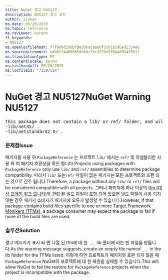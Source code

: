 ```yaml
---
title: NuGet 경고 NU5127
description: NU5127 경고 코드
author: zivkan
ms.date: 09/20/2019
ms.topic: reference
ms.reviewer: karann
f1_keywords:
- NU5127
ms.openlocfilehash: f7fa9bd280bfde3d6ace888f5c01b5d6ed2334e6
ms.sourcegitcommit: e4b0ff4460865db6dc7bc9f20e9f644d98493011
ms.translationtype: MT
ms.contentlocale: ko-KR
ms.lasthandoff: 09/26/2019
ms.locfileid: "71307514"
---
```

# <a name="nuget-warning-nu5127"></a><span data-ttu-id="041d8-103">NuGet 경고 NU5127</span><span class="sxs-lookup"><span data-stu-id="041d8-103">NuGet Warning NU5127</span></span>

<pre>This package does not contain a lib/ or ref/ folder, and will therefore be treated as compatible for all frameworks. Since framework specific files were found under the build/ directory for net45, netstandard2.0, consider creating the following empty files to correctly narrow the compatibility of the package:
-lib/net45/_._
-lib/netstandard2.0/_._</pre>

### <a name="issue"></a><span data-ttu-id="041d8-104">문제점</span><span class="sxs-lookup"><span data-stu-id="041d8-104">Issue</span></span>

<span data-ttu-id="041d8-105">패키지를 사용 하 `PackageReference` 는 프로젝트 `lib/` 에서는 `ref/` 및 어셈블리만 사용 하 여 패키지 호환성을 확인 합니다.</span><span class="sxs-lookup"><span data-stu-id="041d8-105">Projects using packages with `PackageReference` only use `lib/` and `ref/` assemblies to determine package compatibility.</span></span> <span data-ttu-id="041d8-106">따라서 `lib/` 또는`ref/` 파일이 없는 패키지는 모든 프로젝트와 호환 되는 것으로 간주 됩니다.</span><span class="sxs-lookup"><span data-stu-id="041d8-106">Therefore, a package without any `lib/` or `ref/` files will be considered compatible with all projects.</span></span> <span data-ttu-id="041d8-107">그러나 패키지에 하나 이상의 [tfm (대상 프레임 워크 모니커)](../target-frameworks.md)와 관련 된 빌드 파일이 포함 되어 있으면 빌드 파일이 사용 되지 않는 경우 패키지 소비자가 패키지에 오류가 발생할 수 있습니다.</span><span class="sxs-lookup"><span data-stu-id="041d8-107">However, if that package contains build files specific to one or more [Target Framework Monikers (TFMs)](../target-frameworks.md), a package consumer may expect the package to fail if none of the build files are used.</span></span>

### <a name="solution"></a><span data-ttu-id="041d8-108">솔루션</span><span class="sxs-lookup"><span data-stu-id="041d8-108">Solution</span></span>

<span data-ttu-id="041d8-109">경고 메시지가 표시 되 면 나열 된 tfm에 대 한 `_._` lib 폴더에 라는 빈 파일을 만듭니다.</span><span class="sxs-lookup"><span data-stu-id="041d8-109">As the warning message suggests, create an empty file named `_._` in the lib folder for the TFMs listed.</span></span> <span data-ttu-id="041d8-110">이렇게 하면 프로젝트가 패키지와 호환 되지 않을 때 `PackageReference` NuGet이 프로젝트에 대 한 복원을 실패할 수 있습니다.</span><span class="sxs-lookup"><span data-stu-id="041d8-110">This will allow NuGet to fail the restore for `PackageReference` projects when the project is incompatible with the package.</span></span>
